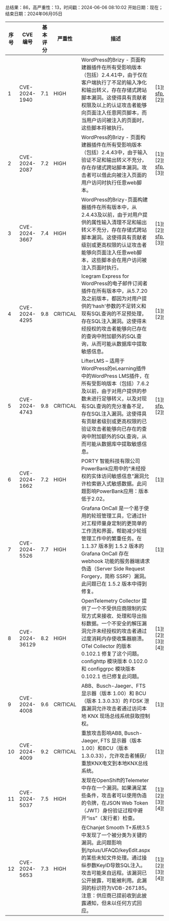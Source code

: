 总结果：86，高严重性：13，时间戳：2024-06-06 08:10:02
开始日期：现在；结束日期：2024年06月05日

| 序号 | CVE 编号 | 基本评分 | 严重性 | 描述 | 参考文献 |
|-----|--------|------------|----------|-------------|------------|
| 1 | CVE-2024-1940 | 7.1  | HIGH | WordPress的Brizy - 页面构建器插件在所有受影响版本（包括）2.4.41中，由于仅在客户端执行了不足的输入净化和输出转义，存在存储式跨站脚本漏洞。这使得具有贡献者权限及以上的认证攻击者能够向页面注入任意网页脚本，而当用户访问被注入的页面时，这些脚本将被执行。 | [1]https://plugins.trac.wordpress.org/changeset?sfp_email=&sfph_mail=&reponame=&old=3055256%40brizy&new=3055256%40brizy&sfp_email=&sfph_mail=<br>[2]https://www.wordfence.com/threat-intel/vulnerabilities/id/e056dcb5-a66b-4cd3-9a73-37f226015e09?source=cve |
| 2 | CVE-2024-2087 | 7.2  | HIGH | WordPress的Brizy - 页面构建器插件在所有受影响版本（包括）2.4.43中，由于输入验证不足和输出转义不充分，存在存储式跨站脚本漏洞。攻击者可以借此向被注入页面的用户访问时执行任意web脚本。 | [1]https://plugins.trac.wordpress.org/browser/brizy/tags/2.4.41/admin/views/form-data.php#L6<br>[2]https://plugins.trac.wordpress.org/changeset?sfp_email=&sfph_mail=&reponame=&new=3086506%40brizy%2Ftrunk&old=3058896%40brizy%2Ftrunk&sfp_email=&sfph_mail=<br>[3]https://www.wordfence.com/threat-intel/vulnerabilities/id/694d0b49-c4dd-40f0-99c9-5eb8c3c08ba9?source=cve |
| 3 | CVE-2024-3667 | 7.4  | HIGH | WordPress的Brizy-页面构建器插件在所有版本中，从2.4.43及以前，由于对用户提供的属性输入清理不足和输出转义不充分，存在存储式跨站脚本漏洞。这使得具有贡献者级别或更高权限的认证攻击者能够向页面注入任意web脚本，这些脚本会在用户访问被注入页面时执行。 | [1]https://plugins.trac.wordpress.org/browser/brizy/trunk/public/editor-build/282-wp/editor/js<br>[2]https://plugins.trac.wordpress.org/changeset?sfp_email=&sfph_mail=&reponame=&new=3086506%40brizy%2Ftrunk&old=3058896%40brizy%2Ftrunk&sfp_email=&sfph_mail=<br>[3]https://www.wordfence.com/threat-intel/vulnerabilities/id/f0edfebc-bf6b-4346-9cd7-ce00007e3620?source=cve |
| 4 | CVE-2024-4295 | 9.8  | CRITICAL | Icegram Express for WordPress的电子邮件订阅者插件在所有版本中，从5.7.20及之前版本，都因为对用户提供的'hash'参数的不足转义和现有SQL查询的不足预处理，存在SQL注入漏洞。这使得未经授权的攻击者能够向已存在的查询中附加额外的SQL查询，从而可能从数据库中提取敏感信息。 | [1]https://plugins.trac.wordpress.org/changeset/3090845/email-subscribers/trunk/lite/includes/db/class-es-db-lists-contacts.php<br>[2]https://www.wordfence.com/threat-intel/vulnerabilities/id/641123af-1ec6-4549-a58c-0a08b4678f45?source=cve |
| 5 | CVE-2024-4743 | 9.8  | CRITICAL | LifterLMS – 适用于WordPress的eLearning插件中的WordPress LMS插件，在所有受影响版本（包括）7.6.2及以前，由于对用户提供的参数未进行足够转义，以及对现有SQL查询的充分准备不足，存在SQL注入漏洞。这使得具有贡献者级别或更高权限的已验证攻击者能够向已存在的查询中附加额外的SQL查询，从而可能从数据库中提取敏感信息。 | [1]https://plugins.trac.wordpress.org/changeset?sfp_email=&sfph_mail=&reponame=&new=3095706%40lifterlms%2Ftrunk&old=3094820%40lifterlms%2Ftrunk&sfp_email=&sfph_mail=<br>[2]https://www.wordfence.com/threat-intel/vulnerabilities/id/7e3a1e3c-eba0-4ef4-bcb8-929799bb56a8?source=cve |
| 6 | CVE-2024-1662 | 7.2  | HIGH | PORTY 智能科技有限公司PowerBank应用中的“未经授权的实体访问敏感信息”漏洞允许检索嵌入式敏感数据。此问题影响PowerBank应用：版本低于2.02。 | [1]https://www.usom.gov.tr/bildirim/tr-24-0602 |
| 7 | CVE-2024-5526 | 7.7  | HIGH | Grafana OnCall 是一个易于使用的轮班管理工具，它通过针对工程师量身定制的更简单的工作流和界面，帮助减少轮班管理工作中的繁重任务。在 1.1.37 版本到 1.5.2 版本的 Grafana OnCall 存在 webhook 功能的服务器端请求伪造（Server Side Request Forgery，简称 SSRF）漏洞。此问题已在 1.5.2 版本中得到修复。 | [1]https://grafana.com/security/security-advisories/cve-2024-5526/ |
| 8 | CVE-2024-36129 | 8.2  | HIGH | OpenTelemetry Collector 提供了一个不受供应商限制的实现方式来接收、处理和导出指标数据。一个不安全的解压漏洞允许未经授权的攻击者通过过度消耗内存使收集器崩溃。OTel Collector 的版本 0.102.1 修复了这个问题。confighttp 模块版本 0.102.0 和 configgrpc 模块版本 0.102.1 也已修复此问题。 | [1]https://github.com/open-telemetry/opentelemetry-collector/pull/10289<br>[2]https://github.com/open-telemetry/opentelemetry-collector/pull/10323<br>[3]https://github.com/open-telemetry/opentelemetry-collector/security/advisories/GHSA-c74f-6mfw-mm4v<br>[4]https://opentelemetry.io/blog/2024/cve-2024-36129 |
| 9 | CVE-2024-4008 | 9.6  | CRITICAL | ABB、Busch-Jaeger、FTS 显示器（版本 1.00）和 BCU（版本 1.3.0.33）的 FDSK 泄露漏洞允许攻击者通过访问本地 KNX 现场总线系统获取控制权。 | [1]https://search.abb.com/library/Download.aspx?DocumentID=9AKK108464A0803&LanguageCode=en&DocumentPartId=&Action=Launch |
| 10 | CVE-2024-4009 | 9.2  | CRITICAL | 重放攻击影响ABB, Busch-Jaeger, FTS 显示器（版本1.00）和BCU（版本1.3.0.33），允许攻击者捕获/重放KNX电文到本地KNX总线系统。 | [1]https://search.abb.com/library/Download.aspx?DocumentID=9AKK108464A0803&LanguageCode=en&DocumentPartId=&Action=Launch |
| 11 | CVE-2024-5037 | 7.5  | HIGH | 发现在OpenShift的Telemeter中存在一个漏洞。如果满足某些条件，攻击者可以使用伪造的令牌，在JSON Web Token（JWT）身份验证过程中避开“iss”（发行者）检查。 | [1]https://access.redhat.com/security/cve/CVE-2024-5037<br>[2]https://bugzilla.redhat.com/show_bug.cgi?id=2272339<br>[3]https://github.com/kubernetes/kubernetes/pull/123540<br>[4]https://github.com/openshift/telemeter/blob/a9417a6062c3a31ed78c06ea3a0613a52f2029b2/pkg/authorize/jwt/client_authorizer.go#L78 |
| 12 | CVE-2024-5653 | 7.3  | HIGH | 在Chanjet Smooth T+系统3.5中发现了一个被分类为关键的漏洞。此问题影响到/tplus/UFAQD/keyEdit.aspx的某些未知文件处理。通过操纵参数KeyID导致SQL注入。攻击可能来自远程。该漏洞已公开披露，可能被利用。此漏洞的标识符为VDB-267185。注意：供应商已提前收到此披露通知，但未以任何方式回应。 | [1]https://github.com/vulreport3r/cve-reports/blob/main/There_is_a_SQL_injection_vulnerability_in_the_Changjietong_T%2Bsystem/report.md<br>[2]https://vuldb.com/?ctiid.267185<br>[3]https://vuldb.com/?id.267185<br>[4]https://vuldb.com/?submit.345311 |